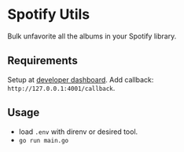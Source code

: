 # Spotify Utils

Bulk unfavorite all the albums in your Spotify library.

## Requirements

Setup at [developer dashboard](https://developer.spotify.com/dashboard).
Add callback: `http://127.0.0.1:4001/callback`.

## Usage

- load `.env` with direnv or desired tool.
- `go run main.go`
